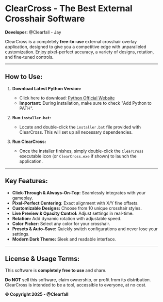 # **ClearCross - The Best External Crosshair Software**

**Developer:** @Clearfall - Jay

ClearCross is a completely **free-to-use** external crosshair overlay application, designed to give you a competitive edge with unparalleled customization. Enjoy pixel-perfect accuracy, a variety of designs, rotation, and fine-tuned controls.

---

## **How to Use:**

1.  **Download Latest Python Version:**
    *   Click here to download: [Python Official Website](https://www.python.org/downloads/)
    *   **Important:** During installation, make sure to check "Add Python to PATH".

2.  **Run `installer.bat`:**
    *   Locate and double-click the `installer.bat` file provided with ClearCross. This will set up all necessary dependencies.

3.  **Run ClearCross:**
    *   Once the installer finishes, simply double-click the `ClearCross` executable icon (or `ClearCross.exe` if shown) to launch the application.

---

## **Key Features:**

*   **Click-Through & Always-On-Top:** Seamlessly integrates with your gameplay.
*   **Pixel-Perfect Centering:** Exact alignment with X/Y fine offsets.
*   **Customizable Designs:** Choose from 10 unique crosshair styles.
*   **Live Preview & Opacity Control:** Adjust settings in real-time.
*   **Rotation:** Add dynamic rotation with adjustable speed.
*   **Color Picker:** Select any color for your crosshair.
*   **Presets & Auto-Save:** Quickly switch configurations and never lose your settings.
*   **Modern Dark Theme:** Sleek and readable interface.

---

## **License & Usage Terms:**

This software is **completely free to use** and share.

**Do NOT** sell this software, claim ownership, or profit from its distribution. ClearCross is intended to be a tool, accessible to everyone, at no cost.

**© Copyright 2025 - @Clearfall**
